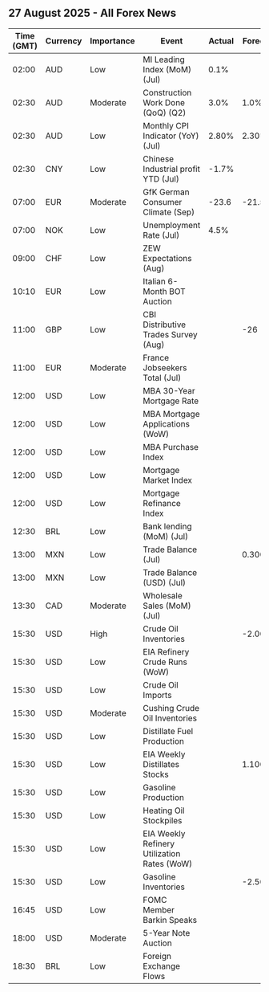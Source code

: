 ## 27 August 2025 - All Forex News

| Time (GMT) | Currency | Importance | Event | Actual | Forecast | Previous |
|------|----------|------------|-------|--------|----------|----------|
| 02:00 | AUD | Low | MI Leading Index (MoM) (Jul) | 0.1% |  | -0.0% |
| 02:30 | AUD | Moderate | Construction Work Done (QoQ) (Q2) | 3.0% | 1.0% | -0.3% |
| 02:30 | AUD | Low | Monthly CPI Indicator (YoY) (Jul) | 2.80% | 2.30% | 1.90% |
| 02:30 | CNY | Low | Chinese Industrial profit YTD (Jul) | -1.7% |  | -1.8% |
| 07:00 | EUR | Moderate | GfK German Consumer Climate (Sep) | -23.6 | -21.5 | -21.7 |
| 07:00 | NOK | Low | Unemployment Rate (Jul) | 4.5% |  | 5.4% |
| 09:00 | CHF | Low | ZEW Expectations (Aug) |  |  | 2.4 |
| 10:10 | EUR | Low | Italian 6-Month BOT Auction |  |  | 2.003% |
| 11:00 | GBP | Low | CBI Distributive Trades Survey (Aug) |  | -26 | -34 |
| 11:00 | EUR | Moderate | France Jobseekers Total (Jul) |  |  | 2,980.6K |
| 12:00 | USD | Low | MBA 30-Year Mortgage Rate |  |  | 6.68% |
| 12:00 | USD | Low | MBA Mortgage Applications (WoW) |  |  | -1.4% |
| 12:00 | USD | Low | MBA Purchase Index |  |  | 160.3 |
| 12:00 | USD | Low | Mortgage Market Index |  |  | 277.1 |
| 12:00 | USD | Low | Mortgage Refinance Index |  |  | 926.1 |
| 12:30 | BRL | Low | Bank lending (MoM) (Jul) |  |  | 0.5% |
| 13:00 | MXN | Low | Trade Balance (Jul) |  | 0.300B | 0.514B |
| 13:00 | MXN | Low | Trade Balance (USD) (Jul) |  |  | 0.595B |
| 13:30 | CAD | Moderate | Wholesale Sales (MoM) (Jul) |  |  | 0.7% |
| 15:30 | USD | High | Crude Oil Inventories |  | -2.000M | -6.014M |
| 15:30 | USD | Low | EIA Refinery Crude Runs (WoW) |  |  | 0.028M |
| 15:30 | USD | Low | Crude Oil Imports |  |  | -1.218M |
| 15:30 | USD | Moderate | Cushing Crude Oil Inventories |  |  | 0.419M |
| 15:30 | USD | Low | Distillate Fuel Production |  |  | 0.193M |
| 15:30 | USD | Low | EIA Weekly Distillates Stocks |  | 1.100M | 2.343M |
| 15:30 | USD | Low | Gasoline Production |  |  | -0.259M |
| 15:30 | USD | Low | Heating Oil Stockpiles |  |  | -0.503M |
| 15:30 | USD | Low | EIA Weekly Refinery Utilization Rates (WoW) |  |  | 0.2% |
| 15:30 | USD | Low | Gasoline Inventories |  | -2.500M | -2.720M |
| 16:45 | USD | Low | FOMC Member Barkin Speaks |  |  |  |
| 18:00 | USD | Moderate | 5-Year Note Auction |  |  | 3.983% |
| 18:30 | BRL | Low | Foreign Exchange Flows |  |  | 0.031B |
